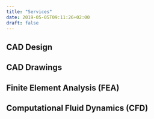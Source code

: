 ```yaml
---
title: "Services"
date: 2019-05-05T09:11:26+02:00
draft: false
---
```


## CAD Design

## CAD Drawings

## Finite Element Analysis (FEA)

## Computational Fluid Dynamics (CFD)
